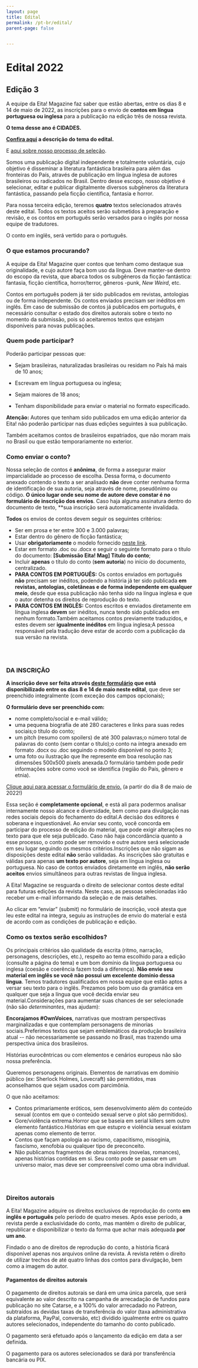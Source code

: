 ```yaml
---
layout: page
title: Edital
permalink: /pt-br/edital/
parent-page: false


---
```


# Edital 2022


## Edição 3


A equipe da Eita! Magazine faz saber que estão abertas, entre os dias 8 e 14 de maio de 2022, as inscrições para o envio de **contos em língua portuguesa ou inglesa** para a publicação na edição três de nossa revista.

**O tema desse ano é CIDADES.** 

**[Confira aqui](/issue/2022/05/03/eita-cidades.html) a descrição do tema do edital.**

E [aqui sobre nosso processo de seleção](/pt-br/processo-selecao/).

Somos uma publicação digital independente e totalmente voluntária, cujo objetivo é disseminar a literatura fantástica brasileira para além das fronteiras do País, através de publicação em língua inglesa de autores brasileiros ou radicados no Brasil. Dentro desse escopo, nosso objetivo é selecionar, editar e publicar digitalmente diversos subgêneros da literatura fantástica, passando pela ficção científica, fantasia e horror.

Para nossa terceira edição, teremos **quatro** textos selecionados através deste edital. Todos os textos aceitos serão submetidos à preparação e revisão, e os contos em português serão versados para o inglês por nossa equipe de tradutores.

O conto em inglês, será vertido para o português.

### O que estamos procurando?

A equipe da Eita! Magazine quer contos que tenham como destaque sua originalidade, e cujo autore faça bom uso da língua. Deve manter-se dentro do escopo da revista, que abarca todos os subgêneros da ficção fantástica: fantasia, ficção científica, horror/terror, gêneros -punk, *New Weird*, etc.

Contos em português podem já ter sido publicados em revistas, antologias ou de forma independente. Os contos enviados precisam ser inéditos em inglês. Em caso de submissão de contos já publicados em português, é necessário consultar o estado dos direitos autorais sobre o texto no momento da submissão, pois só aceitaremos textos que estejam disponíveis para novas publicações.

### Quem pode participar?

Poderão participar pessoas que: 
- Sejam brasileiras, naturalizadas brasileiras ou residam no País há mais de 10 anos;

- Escrevam em língua portuguesa ou inglesa;
- Sejam maiores de 18 anos;
- Tenham disponibilidade para enviar o material no formato especificado.

**Atenção:** Autores que tenham sido publicados em uma edição anterior da Eita! não poderão participar nas duas edições seguintes à sua publicação.

Também aceitamos contos de brasileiros expatriados, que não moram mais no Brasil ou que estão temporariamente no exterior.


### Como enviar o conto?

Nossa seleção de contos é **anônima**, de forma a assegurar maior imparcialidade ao processo de escolha. Dessa forma, o documento anexado contendo o texto a ser analisado **não** deve conter nenhuma forma de identificação de sua autoria, seja através de nome, pseudônimo ou código. **O único lugar onde seu nome de autore deve constar é no formulário de inscrição dos envios**. Caso haja alguma assinatura dentro do documento de texto, **sua inscrição será automaticamente invalidada. 

**Todos** os envios de contos devem seguir os seguintes critérios:

- Ser em prosa e ter entre 300 e 3.000 palavras;
- Estar dentro do gênero de ficção fantástica;
- Usar **obrigatoriamente** o modelo fornecido [neste link](https://www.google.com/url?q=https://www.eitamagazine.com/assets/docs/Modelo-Padrao-de-Submissao-Rodrigo-van-Kampen-v1-AN%25C3%2594NIMO.docx&sa=D&source=docs&ust=1651596904189159&usg=AOvVaw0IpKLh-DAJZpqhrYpp_IOX). 
- Estar em formato .doc ou .docx e seguir o seguinte formato para o título do documento: **[Submissão Eita! Mag] Título do conto**;
- Incluir **apenas** o título do conto (**sem autoria**) no início do documento, centralizado.
- **PARA CONTOS EM PORTUGUÊS:** Os contos enviados em português **não** precisam ser inéditos, podendo a história já ter sido publicada **em revistas, antologias, coletâneas e de forma independente em qualquer meio**, desde que essa publicação não tenha sido na língua inglesa e que o autor detenha os direitos de reprodução do texto.
- **PARA CONTOS EM INGLÊS:** Contos escritos e enviados diretamente em língua inglesa **devem** ser inéditos, nunca tendo sido publicados em nenhum formato.Também aceitamos contos previamente traduzidos, e estes devem ser **igualmente inéditos** em língua inglesa;A pessoa responsável pela tradução deve estar de acordo com a publicação da sua versão na revista.

<br/>
<br/>

### DA INSCRIÇÃO

**A inscrição deve ser feita através [deste formulário](https://#) que está disponibilizado entre os dias 8 e 14 de maio neste edital**, que deve ser preenchido integralmente (com exceção dos campos opcionais);

**O formulário deve ser preenchido com:** 

- nome completo/social e e-mail válido;
- uma pequena biografia de até 280 caracteres e links para suas redes sociais;o título do conto;
- um pitch (resumo com spoilers) de até 300 palavras;o número total de palavras do conto (sem contar o título);o conto na íntegra anexado em formato .docx ou .doc seguindo o modelo disponível no ponto 3;
- uma foto ou ilustração que lhe represente em boa resolução nas dimensões 500x500 pixels anexada.O formulário também pode pedir informações sobre como você se identifica (região do País, gênero e etnia).

[Clique aqui para acessar o formulário de envio.](https:/#) (a partir do dia 8 de maio de 2022!)

Essa seção é **completamente opcional**, e está ali para podermos analisar internamente nosso alcance e diversidade, bem como para divulgação nas redes sociais depois do fechamento do edital.A decisão dos editores é soberana e inquestionável. Ao enviar seu conto, você concorda em participar do processo de edição do material, que pode exigir alterações no texto para que ele seja publicado. Caso não haja concordância quanto a esse processo, o conto pode ser removido e outre autore será selecionade em seu lugar seguindo os mesmos critérios.Inscrições que não sigam as disposições deste edital **não** serão validadas. As inscrições são gratuitas e válidas para apenas **um texto por autore**, seja em língua inglesa ou portuguesa. No caso de contos enviados diretamente em inglês, **não serão aceitos** envios simultâneos para outras revistas de língua inglesa.

A Eita! Magazine se resguarda o direito de selecionar contos deste edital para futuras edições da revista. Neste caso, as pessoas selecionadas irão receber um e-mail informando da seleção e de mais detalhes. 

Ao clicar em “enviar” (submit) no formulário de inscrição, você atesta que leu este edital na íntegra, seguiu as instruções de envio do material e está de acordo com as condições de publicação e edição.

### Como os textos serão escolhidos?

Os principais critérios são qualidade da escrita (ritmo, narração, personagens, descrições, etc.), respeito ao tema escolhido para a edição (consulte a página do tema) e um bom domínio da língua portuguesa ou inglesa (coesão e coerência fazem toda a diferença). **Não envie seu material em inglês se você não possui um excelente domínio dessa língua**. Temos tradutores qualificados em nossa equipe que estão aptos a versar seu texto para o inglês. Prezamos pelo bom uso da gramática em qualquer que seja a língua que você decida enviar seu material.Considerações para aumentar suas chances de ser selecionade (não são *determinantes*, mas ajudam):

**Encorajamos #OwnVoices**, narrativas que mostram perspectivas marginalizadas e que contemplam personagens de minorias sociais.Preferimos textos que sejam emblemáticos da produção brasileira atual -- não necessariamente se passando no Brasil, mas trazendo uma perspectiva única dos brasileiros.

Histórias eurocêntricas ou com elementos e cenários europeus não são nossa preferência.

Queremos personagens originais. Elementos de narrativas em domínio público (ex: Sherlock Holmes, Lovecraft) são permitidos, mas aconselhamos que sejam usados com parcimônia.

O que não aceitamos:

- Contos primariamente eróticos, sem desenvolvimento além do conteúdo sexual (contos em que o conteúdo sexual serve o plot são permitidos).
- Gore/violência extrema.Horror que se baseia em serial killers sem outro elemento fantástico.Histórias em que estupro e violência sexual existam apenas como elemento de terror.
- Contos que façam apologia ao racismo, capacitismo, misoginia, fascismo, xenofobia ou qualquer tipo de preconceito.
- Não publicamos fragmentos de obras maiores (novelas, romances), apenas histórias contidas em si. Seu conto pode se passar em um universo maior, mas deve ser compreensível como uma obra individual.
<br/>
<br/>


### Direitos autorais

A Eita! Magazine adquire os direitos exclusivos de reprodução do conto **em inglês e português** pelo período de quatro meses. Após esse período, a revista perde a exclusividade do conto, mas mantém o direito de publicar, republicar e disponibilizar o texto da forma que achar mais adequada **por um ano**. 

Findado o ano de direitos de reprodução do conto, a história ficará disponível apenas nos arquivos online da revista. A revista retém o direito de utilizar trechos de até quatro linhas dos contos para divulgação, bem como a imagem do autor.

#### Pagamentos de direitos autorais

O pagamento de direitos autorais se dará em uma única parcela, que será equivalente ao valor descrito na campanha de arrecadação de fundos para publicação no site Catarse, e a 100% do valor arrecadado no Patreon, subtraídos as devidas taxas de transferência do valor (taxa administrativa da plataforma, PayPal, conversão, etc) dividido igualmente entre os quatro autores selecionados, independente do tamanho do conto publicado. 

O pagamento será efetuado após o lançamento da edição em data a ser definida.

O pagamento para os autores selecionados se dará por transferência bancária ou PIX.

